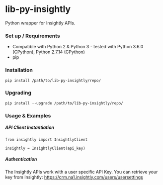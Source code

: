 # lib-py-insightly

Python wrapper for Insightly APIs.

### Set up / Requirements
* Compatible with Python 2 & Python 3 - tested with Python 3.6.0 (CPython), Python 2.7.14 (CPython) 
* pip


### Installation
```
pip install /path/to/lib-py-insightly/repo/
```

### Upgrading
```
pip install --upgrade /path/to/lib-py-insightly/repo/
```

### Usage & Examples

##### API Client Instantiation

```
from insightly import InsightlyClient

insightly = InsightlyClient(api_key)
```

##### Authentication

The Insightly APIs work with a user specific API Key. You can retrieve your key from Insightly: 
https://crm.na1.insightly.com/users/usersettings